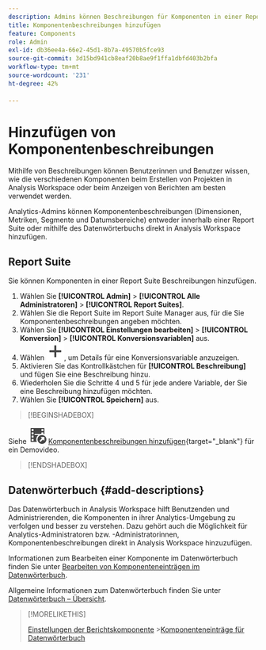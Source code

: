 ```yaml
---
description: Admins können Beschreibungen für Komponenten in einer Report Suite oder mithilfe des Datenwörterbuchs hinzufügen.
title: Komponentenbeschreibungen hinzufügen
feature: Components
role: Admin
exl-id: db36ee4a-66e2-45d1-8b7a-49570b5fce93
source-git-commit: 3d15bd941cb8eaf20b8ae9f1ffa1dbfd403b2bfa
workflow-type: tm+mt
source-wordcount: '231'
ht-degree: 42%

---
```


# Hinzufügen von Komponentenbeschreibungen

Mithilfe von Beschreibungen können Benutzerinnen und Benutzer wissen, wie die verschiedenen Komponenten beim Erstellen von Projekten in Analysis Workspace oder beim Anzeigen von Berichten am besten verwendet werden.

Analytics-Admins können Komponentenbeschreibungen (Dimensionen, Metriken, Segmente und Datumsbereiche) entweder innerhalb einer Report Suite oder mithilfe des Datenwörterbuchs direkt in Analysis Workspace hinzufügen.

## Report Suite

Sie können Komponenten in einer Report Suite Beschreibungen hinzufügen.

1. Wählen Sie **[!UICONTROL Admin]** > **[!UICONTROL Alle Administratoren]** > **[!UICONTROL Report Suites]**.
1. Wählen Sie die Report Suite im Report Suite Manager aus, für die Sie Komponentenbeschreibungen angeben möchten.
1. Wählen Sie **[!UICONTROL Einstellungen bearbeiten]** > **[!UICONTROL Konversion]** > **[!UICONTROL Konversionsvariablen]** aus.
1. Wählen ![Hinzufügen](/help/assets/icons/Add.svg), um Details für eine Konversionsvariable anzuzeigen.
1. Aktivieren Sie das Kontrollkästchen für **[!UICONTROL Beschreibung]** und fügen Sie eine Beschreibung hinzu.
1. Wiederholen Sie die Schritte 4 und 5 für jede andere Variable, der Sie eine Beschreibung hinzufügen möchten.
1. Wählen Sie **[!UICONTROL Speichern]** aus.

>[!BEGINSHADEBOX]

Siehe ![VideoCheckedOut](/help/assets/icons/VideoCheckedOut.svg) [Komponentenbeschreibungen hinzufügen](https://video.tv.adobe.com/v/25453?quality=12&learn=on){target="_blank"} für ein Demovideo.

>[!ENDSHADEBOX]


## Datenwörterbuch {#add-descriptions}

Das Datenwörterbuch in Analysis Workspace hilft Benutzenden und Administrierenden, die Komponenten in ihrer Analytics-Umgebung zu verfolgen und besser zu verstehen. Dazu gehört auch die Möglichkeit für Analytics-Administratoren bzw. -Administratorinnen, Komponentenbeschreibungen direkt in Analysis Workspace hinzuzufügen.

Informationen zum Bearbeiten einer Komponente im Datenwörterbuch finden Sie unter [Bearbeiten von Komponenteneinträgen im Datenwörterbuch](/help/analyze/analysis-workspace/components/data-dictionary/edit-entries-data-dictionary.md).

Allgemeine Informationen zum Datenwörterbuch finden Sie unter [Datenwörterbuch – Übersicht](/help/analyze/analysis-workspace/components/data-dictionary/data-dictionary-overview.md).

>[!MORELIKETHIS]
>
>[Einstellungen der Berichtskomponente](/help/components/vrs/vrs-components.md)
>&#x200B;>[Komponenteneinträge für Datenwörterbuch](/help/analyze/analysis-workspace/components/data-dictionary/edit-entries-data-dictionary.md)
>